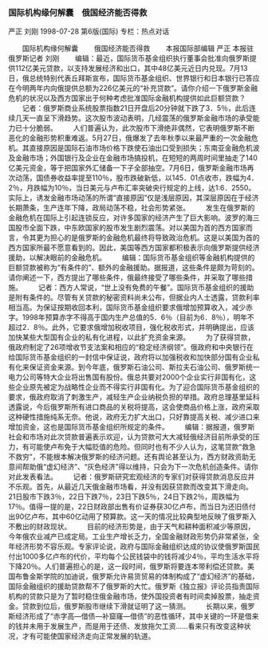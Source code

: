 ### 国际机构缘何解囊　俄国经济能否得救
严正  刘刚
1998-07-28
第6版(国际)
专栏：热点对话

　　国际机构缘何解囊
　　俄国经济能否得救
　　本报国际部编辑  严正  本报驻俄罗斯记者  刘刚
　　编辑：最近，国际货币基金组织执行董事会批准向俄罗斯提供112亿美元贷款，以支持发展经济和出口，其中48亿美元近日内兑现。7月13日，俄总统特别代表丘拜斯宣布，国际货币基金组织、世界银行和日本银行已答应在今明两年内向俄提供总额为226亿美元的“补充贷款”。请你介绍一下俄罗斯金融危机的状况以及西方国家出于何种考虑批准国际金融机构提供如此巨额贷款？
　　记者：俄罗斯商业系统股票指数21日开盘后20分钟就下跌了3．5％，此后连续几天一直呈下滑趋势。这次股市波动表明，几经震荡的俄罗斯金融市场的承受能力已十分脆弱。
　　人们普遍认为，此次股市下滑绝非偶然，它表明俄罗斯不断恶化的金融形势积重难返。5月27日，俄爆发了去年秋季以来最严重的一次金融危机。其直接原因是国际石油市场价格下跌使石油出口受到损失；东南亚金融危机波及金融市场；外国银行及企业在金融市场搞投机，在短短的两周时间里抽走了140亿美元资金，等于把国家外汇储备一下子全部抽空。7月6日，俄罗斯金融市场再次动荡，国债券收益率提至110％，股市跌破新低，以145．01点收市，跌幅为4．2％，月跌幅为10％，当日美元与卢布汇率突破央行规定的上线，达1∶6．2550。实际上，诱发金融市场动荡的所谓“直接原因”仅是浅层原因，其深层原因在于经济长期萧条，生产连年下降，政局动荡不稳，社会形势紧张。
　　发生在俄罗斯的金融危机在国际上引起连锁反应，对许多国家的经济产生了巨大影响。波罗的海三国股市全面下跌，中东欧国家的股市发生剧烈震荡。对以美国为首的西方国家而言，令其更为担心的是俄罗斯的金融危机最终将导致政治危机。这是以美国为首的西方国家所最不愿意看到的。因此，美国等西方国家都积极表示向俄罗斯提供经济援助，以解决眼前的金融危机。
　　编辑：国际货币基金组织等金融机构提供的巨额贷款被称为“有条件的”、额外的金融援助。据报道，这些条件是颇为苛刻的。请你阐述一下，西方提出了哪些条件，俄最终接受了哪些条件，并采取了哪些措施。
　　记者：西方人常说，“世上没有免费的午餐”。国际货币基金组织的援助是附有条件的。尽管有关贷款的秘密资料尚未公布，但据业内人士透露，贷款利率相当高。为保证按期收回本利，国际货币基金组织要求俄增加预算收入，减少赤字。1998年预算赤字不得高于国内生产总值的5．6％（目前为6．8％），明年不超过2．8％。此外，它要求俄增加税收项目，强化税收形式，并明确提出，应该加快某些大型国有企业的私有化进程，以此扩充资金来源。
　　为了获得贷款，俄政府制定了26项增收节支法案和相应的“稳定经济纲领”。俄政府和中央银行在给国际货币基金组织的一封信中保证说，政府将以加强税收和加快部分国有企业私有化来保证资金来源。到今年底，俄罗斯石油公司、斯拉夫石油公司、俄罗斯统一电力公司等特大企业将出售国有股份。俄总共要对2000个企业实行非国有化，这些企业原先被定为战略性企业而不得实行非国有化。为了迎合国际货币基金组织的要求，俄政府取消了刺激生产，减轻生产企业纳税负担的举措。政府总理基里延科透露说，今后俄罗斯所有进口商品的关税将提高，这会使商品价格上涨，政府采取这种硬性措施纯系无奈。他说，政府无力扩大出口，只好靠提高关税、减少进口来增加资金，这也是国际货币基金组织所规定的条件。
　　编辑：据报道，俄罗斯社会和市场对此次贷款普遍表示欢迎，认为贷款可大大减轻俄经济目前所承受的压力，有可能使卢布免于大幅贬值的危险。但同时也有不少人认为，这笔贷款“救急不救穷”，不能根本解决俄罗斯的经济问题。还有舆论甚至认为，西方财政资助无意间帮助俄“虚幻经济”、“灰色经济”得以维持，只会为下一次危机创造条件。请你对此发表看法。
　　记者：俄罗斯研究宏观经济的专家们对获得贷款消息反应并不乐观。首先，从最近几天俄金融市场看，并没有因获贷款而改变其下滑走向。21日股市下跌3％，22日下跌7％，23日下跌5％，24日下跌2％，周跌幅为17％。值得一提的是，22日财政部出售有价证券获30亿卢布，而当日为还旧债付出90亿卢布，其中60亿动用了预算款。这一天的情况比较典型地反映了俄罗斯入不敷出的财政现状。
　　目前的经济形势是，由于天气和耕种面积减少等原因，今年俄农业减产已成定局。工业生产增长乏力，全国金融财政形势仍非常紧张，全年经济形势不容乐观。专家评论说，政府与国际金融组织达成的协议使俄罗斯国民付出1000多亿卢布的代价，平均每个公民钱袋中的钱将减少4％，平均生活水平将下降20％。人们普遍担心的是，这一段时间，俄罗斯将要连本带利偿还贷款。美国布鲁金斯学院的加迪说，俄罗斯允许易货贸易的体制构成了“虚幻经济”的基础，国际金融组织的援助贷款帮不了俄罗斯的大忙。俄罗斯《独立报》评论员指责国际机构的贷款只是为了暂时稳住俄金融市场，使外国投资者有时间卖掉股票，抽走资金。贷款到位后，俄罗斯股市继续下滑就证明了这一猜测。
　　长期以来，俄罗斯经济形成了“赤字高—借债—补窟窿—借债”的恶性循环，其中关键的一环是借来的钱并未用于发展生产，而是用于还债、发放拖欠工资……看来只有改变这种状况，才有可能使国家经济走向正常发展的轨道。
